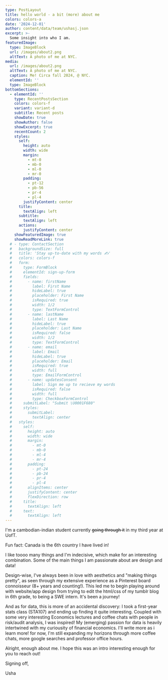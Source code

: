 ```yaml
---
type: PostLayout
title: hello world - a bit (more) about me
colors: colors-a
date: '2024-12-01'
author: content/data/team/ushasj.json
excerpt: >-
  Some insight into who I am.
featuredImage:
  type: ImageBlock
  url: /images/about2.png
  altText: A photo of me at NYC.
media:
  url: /images/about2.png
  altText: A photo of me at NYC.
  caption: Me! Circa fall 2024, @ NYC.
  elementId: ''
  type: ImageBlock
bottomSections:
  - elementId: ''
    type: RecentPostsSection
    colors: colors-f
    variant: variant-d
    subtitle: Recent posts
    showDate: true
    showAuthor: false
    showExcerpt: true
    recentCount: 2
    styles:
      self:
        height: auto
        width: wide
        margin:
          - mt-0
          - mb-0
          - ml-0
          - mr-0
        padding:
          - pt-12
          - pb-56
          - pr-4
          - pl-4
        justifyContent: center
      title:
        textAlign: left
      subtitle:
        textAlign: left
      actions:
        justifyContent: center
    showFeaturedImage: true
    showReadMoreLink: true
  # - type: ContactSection
  #   backgroundSize: full
  #   title: 'Stay up-to-date with my words ✍️'
  #   colors: colors-f
  #   form:
  #     type: FormBlock
  #     elementId: sign-up-form
  #     fields:
  #       - name: firstName
  #         label: First Name
  #         hideLabel: true
  #         placeholder: First Name
  #         isRequired: true
  #         width: 1/2
  #         type: TextFormControl
  #       - name: lastName
  #         label: Last Name
  #         hideLabel: true
  #         placeholder: Last Name
  #         isRequired: false
  #         width: 1/2
  #         type: TextFormControl
  #       - name: email
  #         label: Email
  #         hideLabel: true
  #         placeholder: Email
  #         isRequired: true
  #         width: full
  #         type: EmailFormControl
  #       - name: updatesConsent
  #         label: Sign me up to recieve my words
  #         isRequired: false
  #         width: full
  #         type: CheckboxFormControl
  #     submitLabel: "Submit \U0001F680"
  #     styles:
  #       submitLabel:
  #         textAlign: center
  #   styles:
  #     self:
  #       height: auto
  #       width: wide
  #       margin:
  #         - mt-0
  #         - mb-0
  #         - ml-4
  #         - mr-4
  #       padding:
  #         - pt-24
  #         - pb-24
  #         - pr-4
  #         - pl-4
  #       alignItems: center
  #       justifyContent: center
  #       flexDirection: row
  #     title:
  #       textAlign: left
  #     text:
  #       textAlign: left
---
```


I'm a cambodian-indian student currently ~~going through it~~ in my third year at UofT.

Fun fact: Canada is the 6th country I have lived in!

I like toooo many things and I'm indecisive, which make for an interesting combination. Some of the main things I am passionate about are design and data!

Design-wise, I've always been in love with aesthetics and "making things pretty", as seen through my extensive experience as a Pinterest board connoisseur (8+ years and counting!). This led me to begin playing around with website/app design from trying to edit the html/css of my tumblr blog in 6th grade, to being a SWE intern. It's been a journey!

And as for data, this is more of an accidental discovery: I took a first-year stats class (STA107) and ending up finding it quite interesting. Coupled with some very interesting Economics lectures and coffee chats with people in risk/audit analysis, I was inspired! My (emerging) passion for data is heavily intertwined with my curiousity of financial economics. I'll write more as i learn more! for now, I'm still expanding my horizons through more coffee chats, more google searches and professor office hours.

Alright, enough about me. I hope this was an intro interesting enough for you to reach out!

Signing off,

Usha

